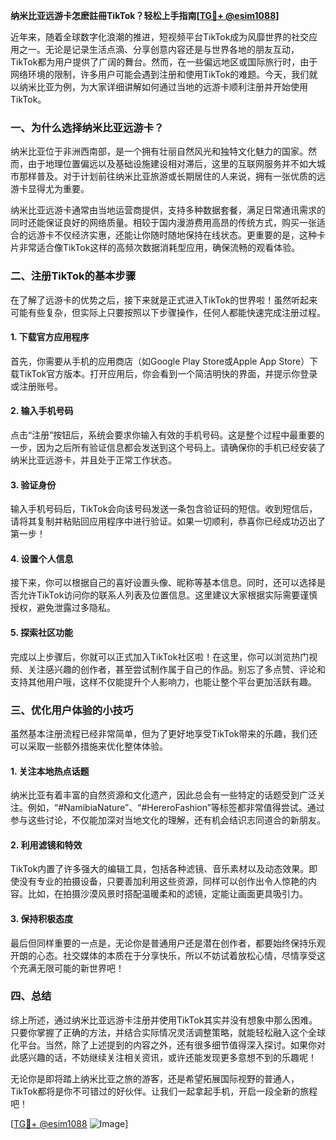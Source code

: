 **纳米比亚远游卡怎麽註冊TikTok？轻松上手指南[[TG💪+ @esim1088](https://t.me/s/esim1088)]**

近年来，随着全球数字化浪潮的推进，短视频平台TikTok成为风靡世界的社交应用之一。无论是记录生活点滴、分享创意内容还是与世界各地的朋友互动，TikTok都为用户提供了广阔的舞台。然而，在一些偏远地区或国际旅行时，由于网络环境的限制，许多用户可能会遇到注册和使用TikTok的难题。今天，我们就以纳米比亚为例，为大家详细讲解如何通过当地的远游卡顺利注册并开始使用TikTok。

### 一、为什么选择纳米比亚远游卡？

纳米比亚位于非洲西南部，是一个拥有壮丽自然风光和独特文化魅力的国家。然而，由于地理位置偏远以及基础设施建设相对滞后，这里的互联网服务并不如大城市那样普及。对于计划前往纳米比亚旅游或长期居住的人来说，拥有一张优质的远游卡显得尤为重要。

纳米比亚远游卡通常由当地运营商提供，支持多种数据套餐，满足日常通讯需求的同时还能保证良好的网络质量。相较于国内漫游费用高昂的传统方式，购买一张适合的远游卡不仅经济实惠，还能让你随时随地保持在线状态。更重要的是，这种卡片非常适合像TikTok这样的高频次数据消耗型应用，确保流畅的观看体验。

### 二、注册TikTok的基本步骤

在了解了远游卡的优势之后，接下来就是正式进入TikTok的世界啦！虽然听起来可能有些复杂，但实际上只要按照以下步骤操作，任何人都能快速完成注册过程。

#### 1. 下载官方应用程序
首先，你需要从手机的应用商店（如Google Play Store或Apple App Store）下载TikTok官方版本。打开应用后，你会看到一个简洁明快的界面，并提示你登录或注册账号。

#### 2. 输入手机号码
点击“注册”按钮后，系统会要求你输入有效的手机号码。这是整个过程中最重要的一步，因为之后所有验证信息都会发送到这个号码上。请确保你的手机已经安装了纳米比亚远游卡，并且处于正常工作状态。

#### 3. 验证身份
输入手机号码后，TikTok会向该号码发送一条包含验证码的短信。收到短信后，请将其复制并粘贴回应用程序中进行验证。如果一切顺利，恭喜你已经成功迈出了第一步！

#### 4. 设置个人信息
接下来，你可以根据自己的喜好设置头像、昵称等基本信息。同时，还可以选择是否允许TikTok访问你的联系人列表及位置信息。这里建议大家根据实际需要谨慎授权，避免泄露过多隐私。

#### 5. 探索社区功能
完成以上步骤后，你就可以正式加入TikTok社区啦！在这里，你可以浏览热门视频、关注感兴趣的创作者，甚至尝试制作属于自己的作品。别忘了多点赞、评论和支持其他用户哦，这样不仅能提升个人影响力，也能让整个平台更加活跃有趣。

### 三、优化用户体验的小技巧

虽然基本注册流程已经非常简单，但为了更好地享受TikTok带来的乐趣，我们还可以采取一些额外措施来优化整体体验。

#### 1. 关注本地热点话题
纳米比亚有着丰富的自然资源和文化遗产，因此总会有一些特定的话题受到广泛关注。例如，“#NamibiaNature”、“#HereroFashion”等标签都非常值得尝试。通过参与这些讨论，不仅能加深对当地文化的理解，还有机会结识志同道合的新朋友。

#### 2. 利用滤镜和特效
TikTok内置了许多强大的编辑工具，包括各种滤镜、音乐素材以及动态效果。即使没有专业的拍摄设备，只要善加利用这些资源，同样可以创作出令人惊艳的内容。比如，在拍摄沙漠风景时搭配温暖柔和的滤镜，定能让画面更具吸引力。

#### 3. 保持积极态度
最后但同样重要的一点是，无论你是普通用户还是潜在创作者，都要始终保持乐观开朗的心态。社交媒体的本质在于分享快乐，所以不妨试着放松心情，尽情享受这个充满无限可能的新世界吧！

### 四、总结

综上所述，通过纳米比亚远游卡注册并使用TikTok其实并没有想象中那么困难。只要你掌握了正确的方法，并结合实际情况灵活调整策略，就能轻松融入这个全球化平台。当然，除了上述提到的内容之外，还有很多细节值得深入探讨。如果你对此感兴趣的话，不妨继续关注相关资讯，或许还能发现更多意想不到的乐趣呢！

无论你是即将踏上纳米比亚之旅的游客，还是希望拓展国际视野的普通人，TikTok都将是你不可错过的好伙伴。让我们一起拿起手机，开启一段全新的旅程吧！

[[TG💪+ @esim1088](https://t.me/s/esim1088) ![Image](https://i.postimg.cc/4NQfJmqS/Snipaste-2025-05-13-00-14-12.png)]